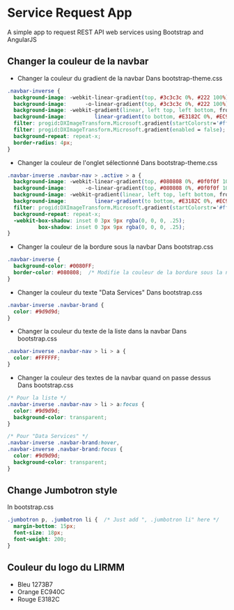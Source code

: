 # Service Request App

A simple app to request REST API web services using Bootstrap and AngularJS


## Changer la couleur de la navbar

* Changer la couleur du gradient de la navbar
Dans bootstrap-theme.css	

```css
.navbar-inverse {
  background-image: -webkit-linear-gradient(top, #3c3c3c 0%, #222 100%);
  background-image:      -o-linear-gradient(top, #3c3c3c 0%, #222 100%);
  background-image: -webkit-gradient(linear, left top, left bottom, from(#3c3c3c), to(#222));
  background-image:         linear-gradient(to bottom, #E3182C 0%, #EC940C 100%);  /* Gradient entre ces 2 couleurs */
  filter: progid:DXImageTransform.Microsoft.gradient(startColorstr='#ff3c3c3c', endColorstr='#ff222222', GradientType=0);
  filter: progid:DXImageTransform.Microsoft.gradient(enabled = false);
  background-repeat: repeat-x;
  border-radius: 4px;
}
```

* Changer la couleur de l'onglet sélectionné
Dans bootstrap-theme.css

```css
.navbar-inverse .navbar-nav > .active > a {
  background-image: -webkit-linear-gradient(top, #080808 0%, #0f0f0f 100%);
  background-image:      -o-linear-gradient(top, #080808 0%, #0f0f0f 100%);
  background-image: -webkit-gradient(linear, left top, left bottom, from(#080808), to(#0f0f0f));
  background-image:         linear-gradient(to bottom, #E3182C 0%, #EC940C 100%);   /* Ici */
  filter: progid:DXImageTransform.Microsoft.gradient(startColorstr='#ff080808', endColorstr='#ff0f0f0f', GradientType=0);
  background-repeat: repeat-x;
  -webkit-box-shadow: inset 0 3px 9px rgba(0, 0, 0, .25);
          box-shadow: inset 0 3px 9px rgba(0, 0, 0, .25);
}
```

* Changer la couleur de la bordure sous la navbar
Dans bootstrap.css

```css
.navbar-inverse {
  background-color: #0080FF;
  border-color: #080808;  /* Modifie la couleur de la bordure sous la navbar */
}
```

* Changer la couleur du texte "Data Services"
Dans bootstrap.css

```css
.navbar-inverse .navbar-brand {
  color: #9d9d9d;
}
```

* Changer la couleur du texte de la liste dans la navbar
Dans bootstrap.css

```css
.navbar-inverse .navbar-nav > li > a {
  color: #FFFFFF;
}
```

* Changer la couleur des textes de la navbar quand on passe dessus
Dans bootstrap.css

```css
/* Pour la liste */
.navbar-inverse .navbar-nav > li > a:focus {
  color: #9d9d9d;
  background-color: transparent;
}

/* Pour "Data Services" */
.navbar-inverse .navbar-brand:hover,
.navbar-inverse .navbar-brand:focus {
  color: #9d9d9d;
  background-color: transparent;
}
```

## Change Jumbotron style
In bootstrap.css

```css
.jumbotron p, .jumbotron li {  /* Just add ", .jumbotron li" here */
  margin-bottom: 15px;
  font-size: 18px;
  font-weight: 200;
}
```


## Couleur du logo du LIRMM

* Bleu
1273B7
* Orange
EC940C
* Rouge
E3182C